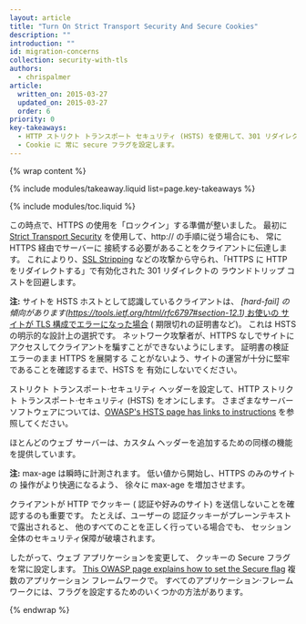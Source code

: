 ```yaml
---
layout: article
title: "Turn On Strict Transport Security And Secure Cookies"
description: ""
introduction: ""
id: migration-concerns
collection: security-with-tls
authors:
  - chrispalmer
article:
  written_on: 2015-03-27
  updated_on: 2015-03-27
  order: 6
priority: 0
key-takeaways:
  - HTTP ストリクト トランスポート セキュリティ (HSTS) を使用して、301 リダイレクトのコストを回避します。
  - Cookie に 常に secure フラグを設定します。
---
```


{% wrap content %}

{% include modules/takeaway.liquid list=page.key-takeaways %}

{% include modules/toc.liquid %}

この時点で、HTTPS の使用を「ロックイン」する準備が整いました。 最初に [Strict
Transport
Security](https://en.wikipedia.org/wiki/HTTP_Strict_Transport_Security) を使用して、http:// の手順に従う場合にも、
常に HTTPS 経由でサーバーに
接続する必要があることをクライアントに伝達します。 これによりり、[SSL
Stripping](http://www.thoughtcrime.org/software/sslstrip/) などの攻撃から守られ、「HTTPS に HTTP をリダイレクトする」で有効化された 301 リダイレクトの
ラウンドトリップ コストを回避します。

**注:** サイトを HSTS ホストとして認識しているクライアントは、
_[hard-fail] の傾向があります(https://tools.ietf.org/html/rfc6797#section-12.1)_[ お使いの
](https://tools.ietf.org/html/rfc6797#section-12.1)[サイトが
TLS 構成でエラーになった場合](https://tools.ietf.org/html/rfc6797#section-12.1) (
期限切れの証明書など)。 これは HSTS の明示的な設計上の選択です。
ネットワーク攻撃者が、HTTPS なしでサイトに
アクセスしてクライアントを騙すことができないようにします。 証明書の検証エラーのまま HTTPS を展開する
ことがないよう、サイトの運営が十分に堅牢であることを確認するまで、HSTS を
有効にしないでください。

ストリクト トランスポート·セキュリティ ヘッダーを設定して、HTTP ストリクト 
トランスポート·セキュリティ (HSTS) をオンにします。 さまざまなサーバー ソフトウェアについては、[OWASP's HSTS page has links to
instructions](https://www.owasp.org/index.php/HTTP_Strict_Transport_Security)
を参照してください。

ほとんどのウェブ サーバーは、カスタム ヘッダーを追加するための同様の機能を提供しています。

**注:** max-age は瞬時に計測されます。 低い値から開始し、HTTPS のみのサイトの
操作がより快適になるよう、
徐々に max-age を増加させます。

クライアントが HTTP でクッキー (
認証や好みのサイト) を送信しないことを確認するのも重要です。 たとえば、ユーザーの
認証クッキーがプレーンテキストで露出されると、
他のすべてのことを正しく行っている場合でも、
セッション全体のセキュリティ保障が破壊されます。

したがって、ウェブ アプリケーションを変更して、
クッキーの Secure フラグを常に設定します。 [This OWASP page explains how to set the Secure
flag](https://www.owasp.org/index.php/SecureFlag) 複数のアプリケーション 
フレームワークで。 すべてのアプリケーション·フレームワークには、フラグを設定するためのいくつかの方法があります。

{% endwrap %}
